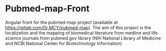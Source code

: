 # Pubmed-map-Front
Angular front for the pubmed-map project (available at https://gitlab.com/Dr.MCY/pubmed-map). The aim of this project is the localization and the mapping of biomedical literature from medline and life science journals from pubmed.gov library (NIH National Library of Medicine and NCBI National Center for Biotechnology Information)
